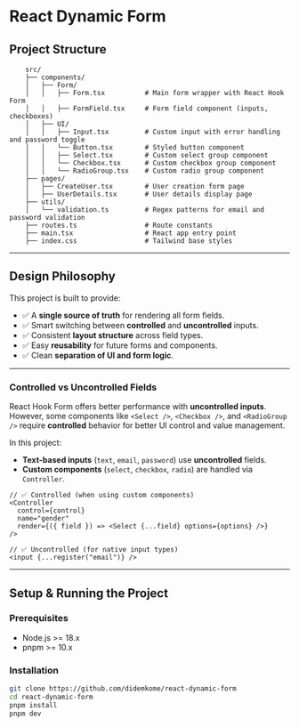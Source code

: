 # React Dynamic Form

## Project Structure

```
    src/
    ├── components/
    │   ├── Form/
    │   │   ├── Form.tsx          # Main form wrapper with React Hook Form
    │   │   ├── FormField.tsx     # Form field component (inputs, checkboxes)
    │   ├── UI/
    │   │   ├── Input.tsx         # Custom input with error handling and password toggle
    │   │   └── Button.tsx        # Styled button component
    │   │   ├── Select.tsx        # Custom select group component
    │   │   └── Checkbox.tsx      # Custom checkbox group component
    │   │   └── RadioGroup.tsx    # Custom radio group component
    ├── pages/
    │   ├── CreateUser.tsx        # User creation form page
    │   ├── UserDetails.tsx       # User details display page
    ├── utils/
    │   └── validation.ts         # Regex patterns for email and password validation
    ├── routes.ts                 # Route constants
    ├── main.tsx                  # React app entry point
    ├── index.css                 # Tailwind base styles

```


---

## Design Philosophy

This project is built to provide:

- ✅ A **single source of truth** for rendering all form fields.
- ✅ Smart switching between **controlled** and **uncontrolled** inputs.
- ✅ Consistent **layout structure** across field types.
- ✅ Easy **reusability** for future forms and components.
- ✅ Clean **separation of UI and form logic**.


---



### Controlled vs Uncontrolled Fields

React Hook Form offers better performance with **uncontrolled inputs**. However, some components like `<Select />`, `<Checkbox />`, and `<RadioGroup />` require **controlled** behavior for better UI control and value management.

In this project:

- **Text-based inputs** (`text`, `email`, `password`) use **uncontrolled** fields.
- **Custom components** (`select`, `checkbox`, `radio`) are handled via `Controller`.

```tsx
// ✅ Controlled (when using custom components)
<Controller
  control={control}
  name="gender"
  render={({ field }) => <Select {...field} options={options} />}
/>

// ✅ Uncontrolled (for native input types)
<input {...register("email")} />
```

---

## Setup & Running the Project

### Prerequisites

- Node.js >= 18.x
- pnpm >= 10.x

### Installation

```bash
git clone https://github.com/didemkome/react-dynamic-form
cd react-dynamic-form
pnpm install
pnpm dev
```